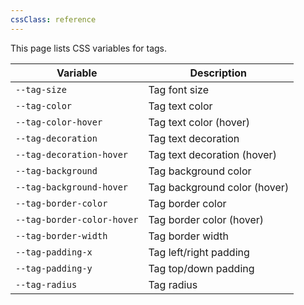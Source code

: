 ```yaml
---
cssClass: reference
---
```


This page lists CSS variables for tags.

| Variable                   | Description                  |
| -------------------------- | ---------------------------- |
| `--tag-size`               | Tag font size                |
| `--tag-color`              | Tag text color               |
| `--tag-color-hover`        | Tag text color (hover)       |
| `--tag-decoration`         | Tag text decoration          |
| `--tag-decoration-hover`   | Tag text decoration (hover)  |
| `--tag-background`         | Tag background color         |
| `--tag-background-hover`   | Tag background color (hover) |
| `--tag-border-color`       | Tag border color             |
| `--tag-border-color-hover` | Tag border color (hover)     |
| `--tag-border-width`       | Tag border width         |
| `--tag-padding-x`          | Tag left/right padding       |
| `--tag-padding-y`          | Tag top/down padding         |
| `--tag-radius`             | Tag radius                   |

